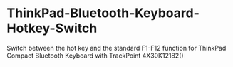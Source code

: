 # ThinkPad-Bluetooth-Keyboard-Hotkey-Switch
Switch between the hot key and the standard F1-F12 function for ThinkPad Compact Bluetooth Keyboard with TrackPoint 4X30K12182()
